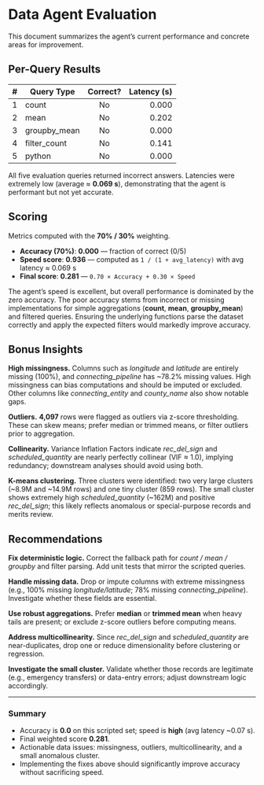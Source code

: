# Data Agent Evaluation

This document summarizes the agent’s current performance and concrete areas for improvement.

## Per-Query Results

| # | Query Type    | Correct? | Latency (s) |
|---|---------------|:--------:|------------:|
| 1 | count         | No       | 0.000 |
| 2 | mean          | No       | 0.202 |
| 3 | groupby_mean  | No       | 0.000 |
| 4 | filter_count  | No       | 0.141 |
| 5 | python        | No       | 0.000 |

All five evaluation queries returned incorrect answers. Latencies were extremely low (average ≈ **0.069 s**), demonstrating that the agent is performant but not yet accurate.

## Scoring

Metrics computed with the **70% / 30%** weighting.

- **Accuracy (70%)**: **0.000** — fraction of correct (0/5)  
- **Speed score**: **0.936** — computed as `1 / (1 + avg_latency)` with avg latency ≈ 0.069 s  
- **Final score**: **0.281** — `0.70 × Accuracy + 0.30 × Speed`

The agent’s speed is excellent, but overall performance is dominated by the zero accuracy. The poor accuracy stems from incorrect or missing implementations for simple aggregations (**count**, **mean**, **groupby_mean**) and filtered queries. Ensuring the underlying functions parse the dataset correctly and apply the expected filters would markedly improve accuracy.

## Bonus Insights

**High missingness.** Columns such as *longitude* and *latitude* are entirely missing (100%), and *connecting_pipeline* has ~78.2% missing values. High missingness can bias computations and should be imputed or excluded. Other columns like *connecting_entity* and *county_name* also show notable gaps.

**Outliers.** **4,097** rows were flagged as outliers via z-score thresholding. These can skew means; prefer median or trimmed means, or filter outliers prior to aggregation.

**Collinearity.** Variance Inflation Factors indicate *rec_del_sign* and *scheduled_quantity* are nearly perfectly collinear (VIF ≈ 1.0), implying redundancy; downstream analyses should avoid using both.

**K-means clustering.** Three clusters were identified: two very large clusters (~8.9M and ~14.9M rows) and one tiny cluster (859 rows). The small cluster shows extremely high *scheduled_quantity* (~162M) and positive *rec_del_sign*; this likely reflects anomalous or special-purpose records and merits review.

## Recommendations

**Fix deterministic logic.** Correct the fallback path for *count / mean / groupby* and filter parsing. Add unit tests that mirror the scripted queries.

**Handle missing data.** Drop or impute columns with extreme missingness (e.g., 100% missing *longitude/latitude*; 78% missing *connecting_pipeline*). Investigate whether these fields are essential.

**Use robust aggregations.** Prefer **median** or **trimmed mean** when heavy tails are present; or exclude z-score outliers before computing means.

**Address multicollinearity.** Since *rec_del_sign* and *scheduled_quantity* are near-duplicates, drop one or reduce dimensionality before clustering or regression.

**Investigate the small cluster.** Validate whether those records are legitimate (e.g., emergency transfers) or data-entry errors; adjust downstream logic accordingly.

---

### Summary

- Accuracy is **0.0** on this scripted set; speed is **high** (avg latency ~0.07 s).  
- Final weighted score **0.281**.  
- Actionable data issues: missingness, outliers, multicollinearity, and a small anomalous cluster.  
- Implementing the fixes above should significantly improve accuracy without sacrificing speed.
